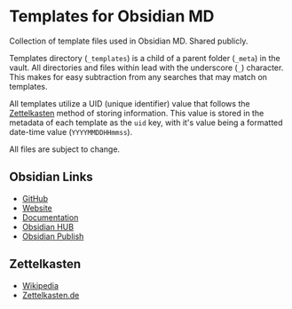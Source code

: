 # Templates for Obsidian MD
Collection of template files used in Obsidian MD. Shared publicly.

Templates directory (`_templates`) is a child of a parent folder (`_meta`) in the vault. All directories and files within lead with the underscore (`_`) character. This makes for easy subtraction from any searches that may match on templates.

All templates utilize a UID (unique identifier) value that follows the [Zettelkasten](#Zettelkasten) method of storing information. This value is stored in the metadata of each template as the `uid` key, with it's value being a formatted date-time value (`YYYYMMDDHHmmss`).

All files are subject to change.

## Obsidian Links
- [GitHub](https://github.com/obsidianmd)
- [Website](https://obsidian.md/)
- [Documentation](https://help.obsidian.md/)
- [Obsidian HUB](https://publish.obsidian.md/hub/)
- [Obsidian Publish](https://obsidian.md/publish)

## Zettelkasten
- [Wikipedia](https://en.wikipedia.org/wiki/Zettelkasten)
- [Zettelkasten.de](https://zettelkasten.de/posts/overview/)
